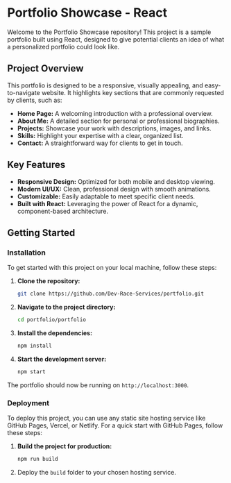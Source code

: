# **Portfolio Showcase - React**

Welcome to the Portfolio Showcase repository! This project is a sample portfolio built using React, designed to give potential clients an idea of what a personalized portfolio could look like.

## **Project Overview**
This portfolio is designed to be a responsive, visually appealing, and easy-to-navigate website. It highlights key sections that are commonly requested by clients, such as:

- **Home Page:** A welcoming introduction with a professional overview.
- **About Me:** A detailed section for personal or professional biographies.
- **Projects:** Showcase your work with descriptions, images, and links.
- **Skills:** Highlight your expertise with a clear, organized list.
- **Contact:** A straightforward way for clients to get in touch.

## **Key Features**
- **Responsive Design:** Optimized for both mobile and desktop viewing.
- **Modern UI/UX:** Clean, professional design with smooth animations.
- **Customizable:** Easily adaptable to meet specific client needs.
- **Built with React:** Leveraging the power of React for a dynamic, component-based architecture.

## **Getting Started**

### **Installation**
To get started with this project on your local machine, follow these steps:

1. **Clone the repository:**
    ```bash
    git clone https://github.com/Dev-Race-Services/portfolio.git
    ```
   
2. **Navigate to the project directory:**
    ```bash
    cd portfolio/portfolio
    ```
   
3. **Install the dependencies:**
    ```bash
    npm install
    ```

4. **Start the development server:**
    ```bash
    npm start
    ```

The portfolio should now be running on `http://localhost:3000`.

### **Deployment**
To deploy this project, you can use any static site hosting service like GitHub Pages, Vercel, or Netlify. For a quick start with GitHub Pages, follow these steps:

1. **Build the project for production:**
    ```bash
    npm run build
    ```

2. Deploy the `build` folder to your chosen hosting service.
